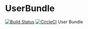 # UserBundle

[![Build Status](https://travis-ci.org/rybakdigital/user-bundle.svg?branch=master)](https://travis-ci.org/rybakdigital/user-bundle)
[![CircleCI](https://circleci.com/gh/rybakdigital/user-bundle/tree/master.svg?style=svg)](https://circleci.com/gh/rybakdigital/user-bundle/tree/master)
User Bundle
